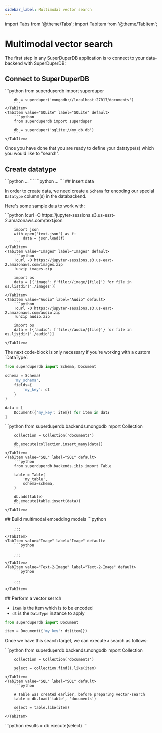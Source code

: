 ```yaml
---
sidebar_label: Multimodal vector search
---
```

import Tabs from '@theme/Tabs';
import TabItem from '@theme/TabItem';

<!-- TABS -->
# Multimodal vector search

The first step in any SuperDuperDB application is to connect to your data-backend with SuperDuperDB:

<!-- TABS -->
## Connect to SuperDuperDB


<Tabs>
    <TabItem value="MongoDB" label="MongoDB" default>
        ```python
        from superduperdb import superduper
        
        db = superduper('mongodb://localhost:27017/documents')        
        ```
    </TabItem>
    <TabItem value="SQLite" label="SQLite" default>
        ```python
        from superduperdb import superduper
        
        db = superduper('sqlite://my_db.db')        
        ```
    </TabItem>
</Tabs>
Once you have done that you are ready to define your datatype(s) which you would like to "search".

<!-- TABS -->
## Create datatype


<Tabs>
    <TabItem value="Audio" label="Audio" default>
        ```python
        ...        
        ```
    </TabItem>
    <TabItem value="Video" label="Video" default>
        ```python
        ...        
        ```
    </TabItem>
</Tabs>
<!-- TABS -->
## Insert data

In order to create data, we need create a `Schema` for encoding our special `Datatype` column(s) in the databackend.

Here's some sample data to work with:


<Tabs>
    <TabItem value="Text" label="Text" default>
        ```python
        !curl -O https://jupyter-sessions.s3.us-east-2.amazonaws.com/text.json
        
        import json
        with open('text.json') as f:
            data = json.load(f)        
        ```
    </TabItem>
    <TabItem value="Images" label="Images" default>
        ```python
        !curl -O https://jupyter-sessions.s3.us-east-2.amazonaws.com/images.zip
        !unzip images.zip
        
        import os
        data = [{'image': f'file://image/{file}'} for file in os.listdir('./images')]        
        ```
    </TabItem>
    <TabItem value="Audio" label="Audio" default>
        ```python
        !curl -O https://jupyter-sessions.s3.us-east-2.amazonaws.com/audio.zip
        !unzip audio.zip
        
        import os
        data = [{'audio': f'file://audio/{file}'} for file in os.listdir('./audio')]        
        ```
    </TabItem>
</Tabs>
The next code-block is only necessary if you're working with a custom `DataType`:

```python
from superduperdb import Schema, Document

schema = Schema(
    'my_schema',
    fields={
        'my_key': dt
    }
)

data = [
    Document({'my_key': item}) for item in data
]
```


<Tabs>
    <TabItem value="MongoDB" label="MongoDB" default>
        ```python
        from superduperdb.backends.mongodb import Collection
        
        collection = Collection('documents')
        
        db.execute(collection.insert_many(data))        
        ```
    </TabItem>
    <TabItem value="SQL" label="SQL" default>
        ```python
        from superduperdb.backends.ibis import Table
        
        table = Table(
            'my_table',
            schema=schema,
        )
        
        db.add(table)
        db.execute(table.insert(data))        
        ```
    </TabItem>
</Tabs>
<!-- TABS -->
## Build multimodal embedding models


<Tabs>
    <TabItem value="Text" label="Text" default>
        ```python
        
        ...        
        ```
    </TabItem>
    <TabItem value="Image" label="Image" default>
        ```python
        
        ...        
        ```
    </TabItem>
    <TabItem value="Text-2-Image" label="Text-2-Image" default>
        ```python
        
        ...        
        ```
    </TabItem>
</Tabs>
<!-- TABS -->
## Perform a vector search

- `item` is the item which is to be encoded
- `dt` is the `DataType` instance to apply

```python
from superduperdb import Document

item = Document({'my_key': dt(item)})
```

Once we have this search target, we can execute a search as follows:


<Tabs>
    <TabItem value="MongoDB" label="MongoDB" default>
        ```python
        from superduperdb.backends.mongodb import Collection
        
        collection = Collection('documents')
        
        select = collection.find().like(item)        
        ```
    </TabItem>
    <TabItem value="SQL" label="SQL" default>
        ```python
        
        # Table was created earlier, before preparing vector-search
        table = db.load('table', 'documents')
        
        select = table.like(item)        
        ```
    </TabItem>
</Tabs>
```python
results = db.execute(select)
```

